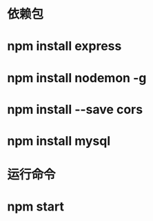 # 依赖包
  # npm install express
  # npm install nodemon -g
  # npm install --save cors
  # npm install mysql

# 运行命令
  # npm start
